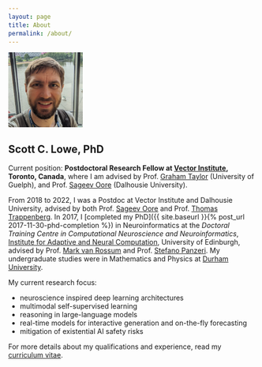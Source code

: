```yaml
---
layout: page
title: About
permalink: /about/
---
```


<img class="framed float-rhs" src="/assets/img/ScottWindowReduced.jpg" width="30%" alt="Scott Lowe" />

## Scott C. Lowe, PhD

Current position: **Postdoctoral Research Fellow at [Vector Institute](https://vectorinstitute.ai/), Toronto, Canada**,
where I am advised by Prof. [Graham Taylor](https://www.uoguelph.ca/ceps/people/graham-taylor) (University of Guelph), and Prof. [Sageev Oore](https://www.dal.ca/faculty/computerscience/faculty-staff/sageev-oore.html) (Dalhousie University).

From 2018 to 2022, I was a Postdoc at Vector Institute and Dalhousie University, advised by both Prof. [Sageev Oore](https://www.dal.ca/faculty/computerscience/faculty-staff/sageev-oore.html) and Prof. [Thomas Trappenberg](https://www.dal.ca/faculty/computerscience/faculty-staff/thomas-trappenberg.html).
In 2017, I [completed my PhD]({{ site.baseurl }}{% post_url 2017-11-30-phd-completion %}) in Neuroinformatics at the *Doctoral Training Centre in Computational Neuroscience and Neuroinformatics*, [Institute for Adaptive and Neural Computation](http://www.anc.ed.ac.uk/neuroscience), University of Edinburgh, advised by Prof. [Mark van Rossum](https://www.nottingham.ac.uk/psychology/people/mark.vanrossum) and Prof. [Stefano Panzeri](https://www.iit.it/people-details/-/people/stefano-panzeri).
My undergraduate studies were in Mathematics and Physics at [Durham University](https://www.durham.ac.uk/departments/academic/natural-sciences/).

My current research focus:
- neuroscience inspired deep learning architectures
- multimodal self-supervised learning
- reasoning in large-language models
- real-time models for interactive generation and on-the-fly forecasting
- mitigation of existential AI safety risks

For more details about my qualifications and experience, read my [curriculum vitae](../cv.pdf).
